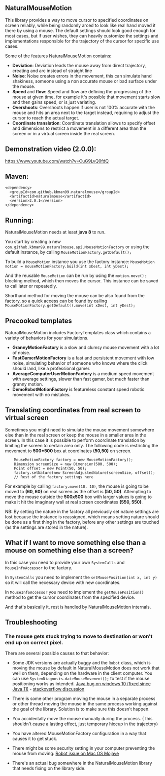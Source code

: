 ## NaturalMouseMotion ##

This library provides a way to move cursor to specified coordinates on screen reliably,
while being randomly arced to look like real hand moved it there by using a mouse.
The default settings should look good enough for most cases, but if user wishes, 
they can heavily customize the settings and implementations responsible for the trajectory 
of the cursor for specific use cases.

Some of the features NaturalMouseMotion contains:

  * **Deviation**: Deviation leads the mouse away from direct trajectory, creating and arc instead of straight line
  * **Noise**: Noise creates errors in the movement, this can simulate hand shakiness, someone using a non accurate mouse or bad surface under the mouse.
  * **Speed** and **flow**: Speed and flow are defining the progressing of the mouse at given time, for example it's possible that movement starts slow and then gains speed, or is just variating.
  * **Overshoots**: Overshoots happen if user is not 100% accurate with the mouse and hits an area next to the target instead, requiring to adjust the cursor to reach the actual target.
  * **Coordinate translation**: Coordinate translation allows to specify offset and dimensions to restrict a movement in a different area than the screen or in a virtual screen inside the real screen.

## Demonstration video (2.0.0): ## 
https://www.youtube.com/watch?v=CuG9LvQ0fdQ

## Maven: ##

```
<dependency>
  <groupId>com.github.kbman99.naturalmouse</groupId>
  <artifactId>naturalmouse</artifactId>
  <version>2.0.1</version>
</dependency>
```

## Running: ##

NaturalMouseMotion needs at least **java 8** to run.

You start by creating a new `com.github.kbman99.naturalmouse.api.MouseMotionFactory`
or using the default instance, by calling `MouseMotionFactory.getDefault();`

To build a `MouseMotion` instance you use the factory instance:
`MouseMotion motion = mouseMotionFactory.build(int xDest, int yDest);`

And the reusable `MouseMotion` can be run by using the
`motion.move();` blocking method, which then moves the cursor.
This instance can be saved to call later or repeatedly.

Shorthand method for moving the mouse can be also found from the factory,
so a quick access can be found by calling `MouseMotionFactory.getDefault().move(int xDest, int yDest);`

## Precooked templates ##

NaturalMouseMotion includes FactoryTemplates class which contains a variety of behaviors for your simulations.

  * **GrannyMotionFactory** is a slow and clumsy mouse movement with a lot of noise.
  * **FastGamerMotionFactory** is a fast and persistent movement with low noise, simulating behavior of someone who knows where the click should land, like a professional gamer.
  * **AverageComputerUserMotionFactory** is a medium speed movement with average settings, slower than fast gamer, but much faster than granny motion.
  * **DemoRobotMotionFactory** is featureless constant speed robotic movement with no mistakes.
  
## Translating coordinates from real screen to virtual screen ##

Sometimes you might need to simulate the mouse movement somewhere else than in the real screen or keep the mouse in a smaller area in the screen. 
In this case it is possible to perform coordinate translation by limiting the screen to certain area only. The following code is restricting the 
movement to **500*500** box at coordinates **(50,50)** on screen.
```
    MouseMotionFactory factory = new MouseMotionFactory();
    Dimension screenSize = new Dimension(500, 500);
    Point offset = new Point(50, 50);
    factory.setNature(new ScreenAdjustedNature(screenSize, offset));
    // Rest of the factory settings here
```

For example by calling `factory.move(10, 10)`, the mouse is going to be moved to **(60, 60)** on real screen as the offset is **(50, 50)**.
Attempting to move the mouse outside the **500x500** box with larger values is going to make it hit the imaginary wall at real screen coordinates **(550, 550)**.

NB: By setting the nature in the factory all previously set nature settings are lost because the instance is reassigned, which means setting nature should be done 
as a first thing in the factory, before any other settings are touched (as the settings are stored in the nature).

## What if I want to move something else than a mouse on something else than a screen?

In this case you need to provide your own `SystemCalls` and `MouseInfoAccessor` to the factory. 

In `SystemCalls` you need to implement the `setMousePosition(int x, int y)` so it will call the necessary device with new coordinates.

In `MouseInfoAccessor` you need to implement the `getMousePosition()` method to get the cursor coordinates from the specified device.

And that's basically it, rest is handled by NaturalMouseMotion internals.

## Troubleshooting

### The mouse gets stuck trying to move to destination or won't end up on correct pixel.

There are several possible causes to that behavior:

* Some JDK versions are actually buggy and the `Robot` class, which is moving the mouse by default in NaturalMouseMotion does not work that well on them, depending on the hardware in the client computer. You can use `SystemDiagnosis.dateMouseMovement();` to test if the mouse positioning works as intended.
[Java bug on windows 10 (fixed since Java 11)](https://bugs.openjdk.java.net/browse/JDK-8196030) - [stackoverflow discussion](https://stackoverflow.com/questions/48837741/java-robot-mousemovex-y-not-producing-correct-results/48847100)

* There is some other program moving the mouse in a separate process or other thread moving the mouse in the same process working against the goal of the library. Solution is to make sure this doesn't happen.
* You accidentally move the mouse manually during the process. (This shouldn't cause a lasting effect, just temporary hiccup in the trajectory)
* You have altered MouseMotionFactory configuration in a way that causes it to get stuck.
* There might be some security setting in your computer preventing the mouse from moving:
   [Robot issue on Mac OS Mojave](https://bugs.openjdk.java.net/browse/JDK-8218487)
* There's an actual bug somewhere in the NaturalMouseMotion library that needs fixing on the library side.

